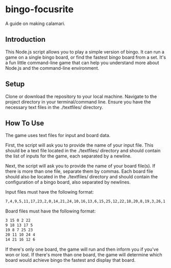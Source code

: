 # bingo-focusrite
A guide on making calamari.
## Introduction
This Node.js script allows you to play a simple version of bingo. It can run a game on a single bingo board, or find the fastest bingo board from a set. It's a fun little command-line game that can help you understand more about Node.js and the command-line environment.
## Setup
Clone or download the repository to your local machine.
Navigate to the project directory in your terminal/command line.
Ensure you have the necessary text files in the ./textfiles/ directory.
## How To Use
The game uses text files for input and board data.

First, the script will ask you to provide the name of your input file. This should be a text file located in the ./textfiles/ directory and should contain the list of inputs for the game, each separated by a newline.

Next, the script will ask you to provide the name of your board file(s). If there is more than one file, separate them by commas. Each board file should also be located in the ./textfiles/ directory and should contain the configuration of a bingo board, also separated by newlines.

Input files must have the following format:
```bash
7,4,9,5,11,17,23,2,0,14,21,24,10,16,13,6,15,25,12,22,18,20,8,19,3,26,1
```
Board files must have the following format:
```bash
3 15 0 2 22
9 18 13 17 5
19 8 7 25 23
20 11 10 24 4
14 21 16 12 6
```
If there's only one board, the game will run and then inform you if you've won or lost. If there's more than one board, the game will determine which board would achieve bingo the fastest and display that board.
